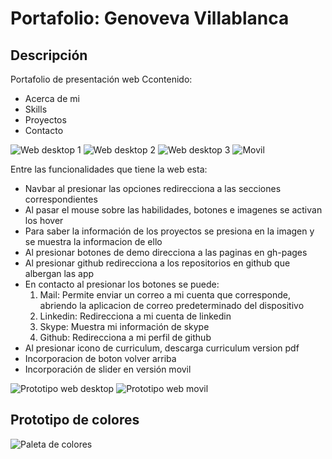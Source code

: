 # Portafolio: Genoveva Villablanca

## Descripción

Portafolio de presentación web
Ccontenido:

+ Acerca de mi
+ Skills
+ Proyectos
+ Contacto

![Web desktop 1](assets/img/desktop-view1.png)
![Web desktop 2](assets/img/desktop-view2.png)
![Web desktop 3](assets/img/desktop-view3.png)
![Movil](assets/img/movil.png)

Entre las funcionalidades que tiene la web esta: 

+ Navbar al presionar las opciones redirecciona a las secciones correspondientes
+ Al pasar el mouse sobre las habilidades, botones e imagenes se activan los hover
+ Para saber la información de los proyectos se presiona en la imagen y se muestra la informacion de ello
+ Al presionar botones de demo direcciona a las paginas en gh-pages
+ Al presionar github redirecciona a los repositorios en github que albergan las app
+ En contacto al presionar los botones se puede:
    1. Mail: Permite enviar un correo a mi cuenta que corresponde, abriendo la aplicacion de correo predeterminado del dispositivo
    2. Linkedin: Redirecciona a mi cuenta de linkedin
    3. Skype: Muestra mi información de skype
    4. Github: Redirecciona a mi perfil de github
+ Al presionar icono de curriculum, descarga curriculum version pdf
+ Incorporacion de boton volver arriba
+ Incorporación de slider en versión movil



![Prototipo web desktop](assets/img/desktop.jpg)
![Prototipo web movil](assets/img/movil.jpg)

## Prototipo de colores
![Paleta de colores](assets/img/paleta.jpg)

